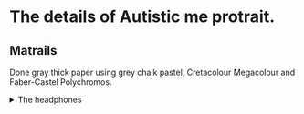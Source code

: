 # The details of Autistic me protrait.

## Matrails 
Done gray thick paper using grey chalk pastel, Cretacolour Megacolour and Faber-Castel Polychromos.

<details>
<Summary>The headphones</Summary>
<br>
  
## The head phones 

My head phones are an important part of my daily attire to help me manage sensory overwhelmed cause by sound. These sounds includes load traffic sounds, murmur of conversation, yelling/shouting. I am not without them and if ever I am My stress levels increase making me less able to be pressent in the enivorment I am in. 

### The Effects
- My focus drops.
- Patients lessens.
- Get more overwhelmed by other senses.
- Drains socail battery more quickly.

To me my headphones are critical to my wellbeing and pracipation in society and I find having them on me to be truely benifical. 

### The Reasons 
- Keeps me calm even though I listen to a lot metal and punk.
- blockes out unpleasant and overwhelming sudden sounds.
- Helps me self regulate.
- keep socail battery fuller for longer

  



</details>

